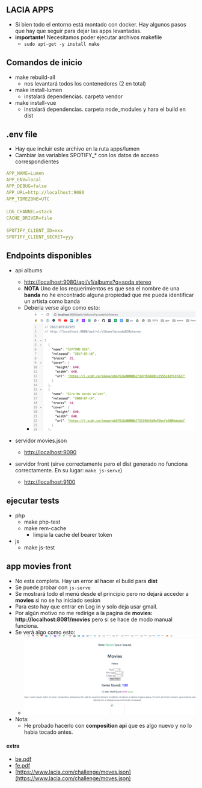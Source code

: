 ## LACIA APPS

- Si bien todo el entorno está montado con docker. Hay algunos pasos que hay que seguir para dejar las apps levantadas.
- **importante!** Necesitamos poder ejecutar archivos makefile
  - `sudo apt-get -y install make`

## Comandos de inicio
- make rebuild-all
    - nos levantará todos los contenedores (2 en total)
- make install-lumen
    - instalará dependencias. carpeta vendor
- make install-vue
    - instalará dependencias. carpeta node_modules y hara el build en dist

## .env file
- Hay que incluir este archivo en la ruta apps/lumen
- Cambiar las variables SPOTIFY_* con los datos de acceso correspondientes
```yml
APP_NAME=Lumen
APP_ENV=local
APP_DEBUG=false
APP_URL=http://localhost:9080
APP_TIMEZONE=UTC

LOG_CHANNEL=stack
CACHE_DRIVER=file

SPOTIFY_CLIENT_ID=xxx
SPOTIFY_CLIENT_SECRET=yyy
```

## Endpoints disponibles
- api albums
  - [http://localhost:9080/api/v1/albums?q=soda stereo](http://localhost:9080/api/v1/albums?q=soda%20stereo)
  - **NOTA** Uno de los requerimientos es que sea el nombre de una **banda** no he encontrado alguna propiedad que me pueda identificar un artista como banda
  - Deberia verse algo como esto:  
    - ![](https://github.com/eacevedof/lacia/blob/main/challenge/images/soda-stereo-result.png)

- servidor movies.json
  - [http://localhost:9090](http://localhost:9090/)

- servidor front (sirve correctamente pero el dist generado no funciona correctamente. En su lugar: `make js-serve`)
  - [http://localhost:9100](http://localhost:9100)

## ejecutar tests
- php
  - make php-test
  - make rem-cache
    - limpia la cache del bearer token
- js
  - make js-test

## app movies front
- No esta completa. Hay un error al hacer el build para **dist**
- Se puede probar con `js-serve`
- Se mostrará todo el menú desde el principio pero no dejará acceder a **movies** si no se ha iniciado sesion
- Para esto hay que entrar en Log in y solo deja usar gmail.
- Por algún motivo no me redirige a la pagina de **movies: http://localhost:8081/movies** pero si se hace de modo manual funciona.
- Se verá algo como esto:
  - ![](https://github.com/eacevedof/lacia/blob/main/challenge/images/movies-app.png)
- Nota:
  - He probado hacerlo con **composition api** que es algo nuevo y no lo habia tocado antes.


#### extra
- [be.pdf](https://github.com/eacevedof/lacia/blob/main/challenge/be.pdf)
- [fe.pdf](https://github.com/eacevedof/lacia/blob/main/challenge/fe.pdf)
- [https://www.lacia.com/challenge/moves.json](https://www.lacia.com/challenge/moves.json)
